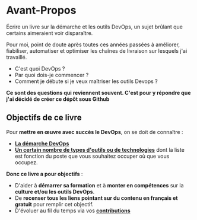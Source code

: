 # Avant-Propos

Écrire un livre sur la démarche et les outils DevOps, un sujet brûlant que
certains aimeraient voir disparaître.

Pour moi, point de doute après toutes ces années passées à améliorer, fiabiliser,
automatiser et optimiser les chaînes de livraison sur lesquels j'ai travaillé.

* C'est quoi DevOps ?
* Par quoi dois-je commencer ?
* Comment je débute si je veux maîtriser les outils Devops ?

**Ce sont des questions qui reviennent souvent. C'est pour y répondre que
j'ai décidé de créer ce dépôt sous Github**

## Objectifs de ce livre

Pour **mettre en œuvre avec succès le DevOps**, on se doit de connaître :

* [**La démarche DevOps**](devops/)
* [**Un certain nombre de types d'outils ou de technologies**](outils/) dont la
  liste est fonction du poste que vous souhaitez occuper où que vous occupez.

**Donc ce livre a pour objectifs** :

* D'aider à **démarrer sa formation** et à **monter en compétences** sur la
  **culture et/ou les outils DevOps**.
* De **recenser tous les liens pointant sur du contenu en français et gratuit**
  pour remplir cet objectif.
* D'évoluer au fil du temps via vos [**contributions**](/contribute/)
